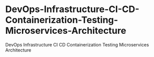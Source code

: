 # DevOps-Infrastructure-CI-CD-Containerization-Testing-Microservices-Architecture
DevOps Infrastructure CI CD Containerization Testing Microservices Architecture
